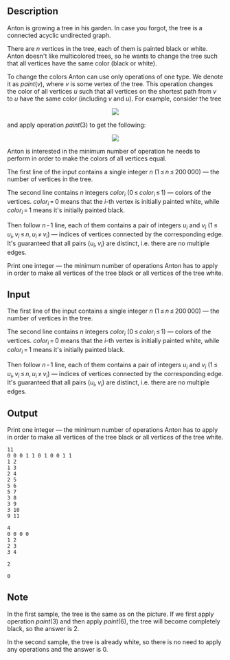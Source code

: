 ## Description

<div><p>Anton is growing a tree in his garden. In case you forgot, the tree is a connected acyclic undirected graph.</p><p>There are <span class="tex-span"><i>n</i></span> vertices in the tree, each of them is painted black or white. Anton doesn't like multicolored trees, so he wants to change the tree such that all vertices have the same color (black or white).</p><p>To change the colors Anton can use only operations of one type. We denote it as <span class="tex-span"><i>paint</i>(<i>v</i>)</span>, where <span class="tex-span"><i>v</i></span> is some vertex of the tree. This operation changes the color of all vertices <span class="tex-span"><i>u</i></span> such that all vertices on the shortest path from <span class="tex-span"><i>v</i></span> to <span class="tex-span"><i>u</i></span> have the same color (including <span class="tex-span"><i>v</i></span> and <span class="tex-span"><i>u</i></span>). For example, consider the tree</p><center> <img class="tex-graphics" src="file://yLE7SWCF.png" style="max-width: 100.0%;max-height: 100.0%;"> </center><p>and apply operation <span class="tex-span"><i>paint</i>(3)</span> to get the following:</p><center> <img class="tex-graphics" src="file://BLYtorHY.png" style="max-width: 100.0%;max-height: 100.0%;"> </center><p>Anton is interested in the minimum number of operation he needs to perform in order to make the colors of all vertices equal.</p></div><div class="input-specification"><p>The first line of the input contains a single integer <span class="tex-span"><i>n</i></span> (<span class="tex-span">1 ≤ <i>n</i> ≤ 200 000</span>)&nbsp;— the number of vertices in the tree.</p><p>The second line contains <span class="tex-span"><i>n</i></span> integers <span class="tex-span"><i>color</i><sub class="lower-index"><i>i</i></sub></span> (<span class="tex-span">0 ≤ <i>color</i><sub class="lower-index"><i>i</i></sub> ≤ 1</span>)&nbsp;— colors of the vertices. <span class="tex-span"><i>color</i><sub class="lower-index"><i>i</i></sub> = 0</span> means that the <span class="tex-span"><i>i</i></span>-th vertex is initially painted white, while <span class="tex-span"><i>color</i><sub class="lower-index"><i>i</i></sub> = 1</span> means it's initially painted black.</p><p>Then follow <span class="tex-span"><i>n</i> - 1</span> line, each of them contains a pair of integers <span class="tex-span"><i>u</i><sub class="lower-index"><i>i</i></sub></span> and <span class="tex-span"><i>v</i><sub class="lower-index"><i>i</i></sub></span> (<span class="tex-span">1 ≤ <i>u</i><sub class="lower-index"><i>i</i></sub>, <i>v</i><sub class="lower-index"><i>i</i></sub> ≤ <i>n</i>, <i>u</i><sub class="lower-index"><i>i</i></sub> ≠ <i>v</i><sub class="lower-index"><i>i</i></sub></span>)&nbsp;— indices of vertices connected by the corresponding edge. It's guaranteed that all pairs <span class="tex-span">(<i>u</i><sub class="lower-index"><i>i</i></sub>, <i>v</i><sub class="lower-index"><i>i</i></sub>)</span> are distinct, i.e. there are no multiple edges.</p></div><div class="output-specification"><p>Print one integer&nbsp;— the minimum number of operations Anton has to apply in order to make all vertices of the tree black or all vertices of the tree white.</p></div>

## Input

<p>The first line of the input contains a single integer <span class="tex-span"><i>n</i></span> (<span class="tex-span">1 ≤ <i>n</i> ≤ 200 000</span>)&nbsp;— the number of vertices in the tree.</p><p>The second line contains <span class="tex-span"><i>n</i></span> integers <span class="tex-span"><i>color</i><sub class="lower-index"><i>i</i></sub></span> (<span class="tex-span">0 ≤ <i>color</i><sub class="lower-index"><i>i</i></sub> ≤ 1</span>)&nbsp;— colors of the vertices. <span class="tex-span"><i>color</i><sub class="lower-index"><i>i</i></sub> = 0</span> means that the <span class="tex-span"><i>i</i></span>-th vertex is initially painted white, while <span class="tex-span"><i>color</i><sub class="lower-index"><i>i</i></sub> = 1</span> means it's initially painted black.</p><p>Then follow <span class="tex-span"><i>n</i> - 1</span> line, each of them contains a pair of integers <span class="tex-span"><i>u</i><sub class="lower-index"><i>i</i></sub></span> and <span class="tex-span"><i>v</i><sub class="lower-index"><i>i</i></sub></span> (<span class="tex-span">1 ≤ <i>u</i><sub class="lower-index"><i>i</i></sub>, <i>v</i><sub class="lower-index"><i>i</i></sub> ≤ <i>n</i>, <i>u</i><sub class="lower-index"><i>i</i></sub> ≠ <i>v</i><sub class="lower-index"><i>i</i></sub></span>)&nbsp;— indices of vertices connected by the corresponding edge. It's guaranteed that all pairs <span class="tex-span">(<i>u</i><sub class="lower-index"><i>i</i></sub>, <i>v</i><sub class="lower-index"><i>i</i></sub>)</span> are distinct, i.e. there are no multiple edges.</p>

## Output

<p>Print one integer&nbsp;— the minimum number of operations Anton has to apply in order to make all vertices of the tree black or all vertices of the tree white.</p>





```input1
11
0 0 0 1 1 0 1 0 0 1 1
1 2
1 3
2 4
2 5
5 6
5 7
3 8
3 9
3 10
9 11

```




```input2
4
0 0 0 0
1 2
2 3
3 4

```




```output1
2

```




```output2
0

```



## Note

<p>In the first sample, the tree is the same as on the picture. If we first apply operation <span class="tex-span"><i>paint</i>(3)</span> and then apply <span class="tex-span"><i>paint</i>(6)</span>, the tree will become completely black, so the answer is <span class="tex-span">2</span>.</p><p>In the second sample, the tree is already white, so there is no need to apply any operations and the answer is <span class="tex-span">0</span>.</p>

